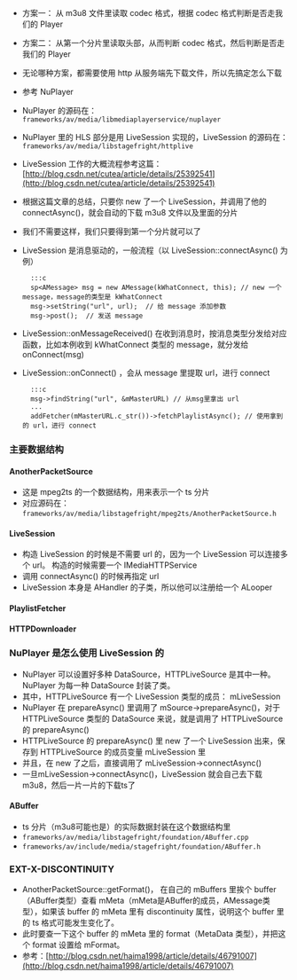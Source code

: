 * 方案一： 从 m3u8 文件里读取 codec 格式，根据 codec 格式判断是否走我们的 Player
* 方案二： 从第一个分片里读取头部，从而判断 codec 格式，然后判断是否走我们的 Player
* 无论哪种方案，都需要使用 http 从服务端先下载文件，所以先搞定怎么下载
* 参考 NuPlayer
* NuPlayer 的源码在：`frameworks/av/media/libmediaplayerservice/nuplayer`
* NuPlayer 里的 HLS 部分是用 LiveSession 实现的，LiveSession 的源码在：`frameworks/av/media/libstagefright/httplive`
* LiveSession 工作的大概流程参考这篇：[http://blog.csdn.net/cutea/article/details/25392541](http://blog.csdn.net/cutea/article/details/25392541)
* 根据这篇文章的总结，只要你 new 了一个 LiveSession，并调用了他的 connectAsync()，就会自动的下载 m3u8 文件以及里面的分片
* 我们不需要这样，我们只要得到第一个分片就可以了


* LiveSession 是消息驱动的，一般流程（以 LiveSession::connectAsync() 为例）

		:::c
	    sp<AMessage> msg = new AMessage(kWhatConnect, this); // new 一个 message，message的类型是 kWhatConnect
	    msg->setString("url", url);  // 给 message 添加参数
		msg->post();  // 发送 message

* LiveSession::onMessageReceived() 在收到消息时，按消息类型分发给对应函数，比如本例收到 kWhatConnect 类型的 message，就分发给 onConnect(msg)
* LiveSession::onConnect() ，会从 message 里提取 url，进行 connect

		:::c
		msg->findString("url", &mMasterURL) // 从msg里拿出 url
		...
		addFetcher(mMasterURL.c_str())->fetchPlaylistAsync(); // 使用拿到的 url，进行 connect

### 主要数据结构

#### AnotherPacketSource
* 这是 mpeg2ts 的一个数据结构，用来表示一个 ts 分片
* 对应源码在： `frameworks/av/media/libstagefright/mpeg2ts/AnotherPacketSource.h`


#### LiveSession
* 构造 LiveSession 的时候是不需要 url 的，因为一个 LiveSession 可以连接多个 url。 构造的时候需要一个 IMediaHTTPService
* 调用 connectAsync() 的时候再指定 url	
* LiveSession 本身是 AHandler 的子类，所以他可以注册给一个 ALooper

#### PlaylistFetcher

#### HTTPDownloader


### NuPlayer 是怎么使用 LiveSession 的
* NuPlayer 可以设置好多种 DataSource，HTTPLiveSource 是其中一种。NuPlayer 为每一种 DataSource 封装了类。
* 其中，HTTPLiveSource 有一个 LiveSession 类型的成员： mLiveSession
* NuPlayer 在 prepareAsync() 里调用了 mSource->prepareAsync()，对于 HTTPLiveSource 类型的 DataSource 来说，就是调用了 HTTPLiveSource 的 prepareAsync()
* HTTPLiveSource 的 prepareAsync() 里 new 了一个 LiveSession 出来，保存到 HTTPLiveSource 的成员变量 mLiveSession 里
* 并且，在 new 了之后，直接调用了 mLiveSession->connectAsync()
* 一旦mLiveSession->connectAsync()，LiveSession 就会自己去下载 m3u8，然后一片一片的下载ts了

#### ABuffer
* ts 分片（m3u8可能也是）的实际数据封装在这个数据结构里
* `frameworks/av/media/libstagefright/foundation/ABuffer.cpp`
* `frameworks/av/include/media/stagefright/foundation/ABuffer.h`

### EXT-X-DISCONTINUITY
* AnotherPacketSource::getFormat()， 在自己的 mBuffers 里挨个 buffer（ABuffer类型）查看 mMeta（mMeta是ABuffer的成员，AMessage类型），如果该 buffer 的 mMeta 里有 discontinuity 属性，说明这个 buffer 里的 ts 格式可能发生变化了。
* 此时要查一下这个 buffer 的 mMeta 里的 format（MetaData 类型），并把这个 format 设置给 mFormat。
* 参考：[http://blog.csdn.net/haima1998/article/details/46791007](http://blog.csdn.net/haima1998/article/details/46791007)